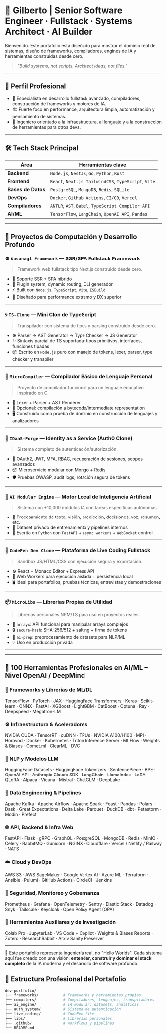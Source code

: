 # 🧠 Gilberto | Senior Software Engineer · Fullstack · Systems Architect · AI Builder

Bienvenido. Este portafolio está diseñado para mostrar el dominio real de sistemas, diseño de frameworks, compiladores, engines de IA y herramientas construidas desde cero.

> *"Build systems, not scripts. Architect ideas, not files."*

---

## 🧭 Perfil Profesional

- 🧠 Especialista en desarrollo fullstack avanzado, compiladores, construcción de frameworks y motores de IA.
- 🏗️ Fuerte foco en performance, arquitectura limpia, automatización y pensamiento de sistemas.
- 🧬 Ingeniero orientado a la infraestructura, al lenguaje y a la construcción de herramientas para otros devs.

---

## 🛠️ Tech Stack Principal

| Área                | Herramientas clave                                     |
|---------------------|--------------------------------------------------------|
| **Backend**         | `Node.js`, `NestJS`, `Go`, `Python`, `Rust`           |
| **Frontend**        | `React`, `Next.js`, `TailwindCSS`, `TypeScript`, `Vite`|
| **Bases de Datos**  | `PostgreSQL`, `MongoDB`, `Redis`, `SQLite`            |
| **DevOps**          | `Docker`, `GitHub Actions`, `CI/CD`, `Vercel`         |
| **Compiladores**    | `ANTLR`, `AST`, `Babel`, `TypeScript Compiler API`    |
| **AI/ML**           | `TensorFlow`, `LangChain`, `OpenAI API`, `Pandas`     |

---

## 🚀 Proyectos de Computación y Desarrollo Profundo

### ⚙️ `Kusanagi Framework` — SSR/SPA Fullstack Framework
> Framework web fullstack tipo Next.js construido desde cero.

- 🔧 Soporte SSR + SPA híbrido
- 🧩 Plugin system, dynamic routing, CLI generador
- ⚡️ Built con `Node.js`, `TypeScript`, `Vite`, `ESBuild`
- 🎯 Diseñado para performance extremo y DX superior

---

### 🌀 `TS-Clone` — Mini Clon de TypeScript
> Transpilador con sistema de tipos y parsing construido desde cero.

- ⚙️ Parser → AST Generator → Type Checker → JS Generator
- ✨ Sintaxis parcial de TS soportada: tipos primitivos, interfaces, funciones tipadas
- 📦 Escrito en `Node.js` puro con manejo de tokens, lexer, parser, type checker y transpiler

---

### 🔨 `MicroCompiler` — Compilador Básico de Lenguaje Personal
> Proyecto de compilador funcional para un lenguaje educativo inspirado en C.

- 🔣 Lexer + Parser + AST Renderer
- 🧠 Opcional: compilación a bytecode/intermediate representation
- 🖥️ Construido como prueba de dominio en construcción de lenguajes y analizadores

---

### 🔐 `IDaaS-Forge` — Identity as a Service (Auth0 Clone)
> Sistema completo de autenticación/autorización.

- 🧩 OAuth2, JWT, MFA, RBAC, recuperación de sesiones, scopes avanzados
- 📦 Microservicio modular con Mongo + Redis
- 🛡️ Pruebas OWASP, audit logs, rotación segura de tokens

---

### 🧠 `AI Modular Engine` — Motor Local de Inteligencia Artificial
> Sistema con +10,000 módulos IA con tareas específicas autónomas.

- 🤖 Procesamiento de texto, visión, predicción, decisiones, voz, resumen, etc.
- 💾 Dataset privado de entrenamiento y pipelines internos
- 🔧 Escrita en `Python` con `FastAPI` + `async workers` + `WebSocket` control

---

### 🧪 `CodePen Dev Clone` — Plataforma de Live Coding Fullstack
> Sandbox JS/HTML/CSS con ejecución segura y exportación.

- ⚙️ React + Monaco Editor + Express API
- 🔐 Web Workers para ejecución aislada + persistencia local
- 🖥️ Ideal para portafolios, pruebas técnicas, entrevistas y demostraciones

---

### 📦 `MicroLibs` — Librerías Propias de Utilidad
> Librerías personales NPM/TS para uso en proyectos reales.

- 🧠 `arrayx`: API funcional para manipular arrays complejos
- 🔒 `secure-hash`: SHA-256/512 + salting + firma de tokens
- 🧠 `ai-prep`: preprocesamiento de datasets para NLP/ML
- 💡 Uso en producción privada

---


---

## 🧠 100 Herramientas Profesionales en AI/ML – Nivel OpenAI / DeepMind

### 🧠 Frameworks y Librerías de ML/DL
TensorFlow · PyTorch · JAX · HuggingFace Transformers · Keras · Scikit-learn · ONNX · FastAI · XGBoost · LightGBM · CatBoost · Optuna · Ray · Deepspeed · Megatron-LM

### ⚙️ Infraestructura & Aceleradores
NVIDIA CUDA · TensorRT · cuDNN · TPUs · NVIDIA A100/H100 · MPI · Horovod · Docker · Kubernetes · Triton Inference Server · MLFlow · Weights & Biases · Comet.ml · ClearML · DVC

### 🔬 NLP y Modelos LLM
HuggingFace Datasets · HuggingFace Tokenizers · SentencePiece · BPE · OpenAI API · Anthropic Claude SDK · LangChain · LlamaIndex · LoRA · QLoRA · Alpaca · Vicuna · Mistral · ChatGLM · DeepLake

### 🧩 Data Engineering & Pipelines
Apache Kafka · Apache Airflow · Apache Spark · Feast · Pandas · Polars · Dask · Great Expectations · Delta Lake · Parquet · DuckDB · dbt · Petastorm · Modin · Prefect

### 🌐 API, Backend & Infra Web
FastAPI · Flask · gRPC · GraphQL · PostgreSQL · MongoDB · Redis · MinIO · Celery · RabbitMQ · Gunicorn · NGINX · Cloudflare · Vercel / Netlify / Railway · NATS

### ☁️ Cloud y DevOps
AWS S3 · AWS SageMaker · Google Vertex AI · Azure ML · Terraform · Ansible · Pulumi · GitHub Actions · CircleCI · Jenkins

### 🔐 Seguridad, Monitoreo y Gobernanza
Prometheus · Grafana · OpenTelemetry · Sentry · Elastic Stack · Datadog · Snyk · Tailscale · Keycloak · Open Policy Agent (OPA)

### 🧪 Herramientas Auxiliares y de Investigación
Colab Pro · JupyterLab · VS Code + Copilot · Weights & Biases Reports · Zotero · ResearchRabbit · Arxiv Sanity Preserver

---

📌 Este portafolio representa ingeniería real, no "Hello Worlds". Cada sistema aquí fue creado con una visión: **entender, construir y dominar el stack completo** de la IA moderna y el desarrollo de software profundo.


## 📂 Estructura Profesional del Portafolio

```bash
dev-portfolio/
├── frameworks/           # Frameworks y herramientas propias
├── compilers/            # Compiladores, lenguajes, transpiladores
├── ai_engine/            # IA modular, datasets, analíticas
├── auth_system/          # Sistema de autenticación
├── live_coding/          # CodePen-like
├── libs/                 # Librerías personales
├── .github/              # Workflows y pipelines
└── README.md
